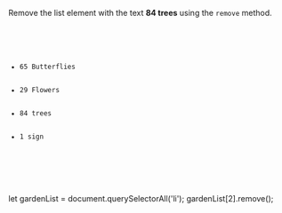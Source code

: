 Remove the list element with the text **84 trees**
using the `remove` method.

<Editor lang="javascript" type="exercise">
<code>
<panel lang="html">
<ul>
  <li>65 Butterflies</li>
  <li>29 Flowers</li>
  <li>84 trees</li>
  <li>1 sign</li>
</ul>
</panel>
<panel lang="javascript">

</panel>
</code>

<solution>
let gardenList = document.querySelectorAll('li');
gardenList[2].remove();
</solution>
</Editor>